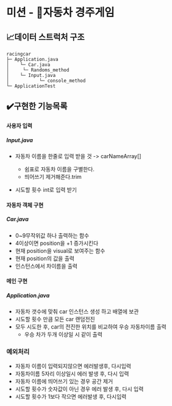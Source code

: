 # 미션 - 🚗자동차 경주게임

## 📈데이터 스트럭처 구조
 ```
racingcar
 ├─ Application.java
 │    └─ Car.java
 │	   └─ Randoms_method
 │    └─ Input.java
 │           └─ console_method
 └─ ApplicationTest
```

## ✔️구현한 기능목록 

#### 사용자 입력    
##### Input.java 
 - 자동차 이름을 한줄로 입력 받을 것 -> carNameArray[]
     - 쉼표로 자동차 이름을 구별한다.
     - 띄어쓰기 제거해준다.trim
  
 - 시도할 횟수 int로 입력 받기    

#### 자동차 객체 구현 
##### Car.java
 - 0~9무작위값 하나 출력하는 함수
 - 4이상이면 position을 +1 증가시킨다
 - 현재 position을 visual로 보여주는 함수
 - 현재 position의 값을 출력
 - 인스턴스에서 차이름을 출력   
   
#### 메인 구현    
##### Application.java
 - 자동차 갯수에 맞춰 car 인스턴스 생성 하고 배열에 보관 
 - 시도할 횟수 만큼 모든 car 랜덤전진
 - 모두 시도한 후, car의 전진한 위치를 비교하여 우승 자동차이름 출력 
     - 우승 차가 두개 이상일 시 같이 출력     


### 예외처리 
 - 자동차 이름이 입력되지않으면 에러발생후, 다시입력
 - 자동차이름 5자리 이상일시 에러 발생 후, 다시 입력 
 - 자동차 이름에 띄어쓰기 있는 경우 공간 제거
 - 시도할 횟수가 숫자값이 아닌 경우 에러 발생 후, 다시 입력 
 - 시도할 횟수가 1보다 작으면 에러발생 후, 다시입력